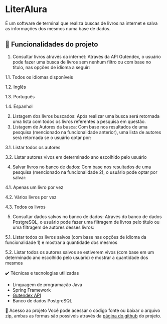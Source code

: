 # LiterAlura
É um software de terminal que realiza buscas de livros na internet e salva as informações dos mesmos numa base de dados.

## 🔨 Funcionalidades do projeto
1. Consultar livros através da internet: Através da API Gutendex, o usuário pode fazer uma busca de livros sem nenhum filtro ou com base no título, nas opções de idioma a seguir:
   
  1.1. Todos os idiomas disponíveis
  
  1.2. Inglês
  
  1.3. Português
  
  1.4. Espanhol
  
2. Listagem dos livros buscados: Após realizar uma busca será retornada uma lista com todos os livros referentes a pesquisa em questão.
3. Listagem de Autores da busca: Com base nos resultados de uma pesquisa (mencionado na funcionalidade anterior), uma lista de autores será retornada se o usuário optar por:
   
  3.1. Listar todos os autores
  
  3.2. Listar autores vivos em determinado ano escolhido pelo usuário
  
4. Salvar livros no banco de dados: Com base nos resultados de uma pesquisa (mencionado na funcionalidade 2), o usuário pode optar por salvar:
   
  4.1. Apenas um livro por vez
  
  4.2. Vários livros por vez
  
  4.3. Todos os livros
   
5. Consultar dados salvos no banco de dados: Através do banco de dados PostgreSQL, o usuário pode fazer uma filtragem de livros pelo título ou uma filtragem de autores desses livros:
   
  5.1. Listar todos os livros salvos (com base nas opções de idioma da funcionalidade 1) e mostrar a quantidade dos mesmos
  
  5.2. Listar todos os autores salvos se estiverem vivos (com base em um determinado ano escolhido pelo usuário) e mostrar a quantidade dos mesmos

✔️ Técnicas e tecnologias utilizadas
- Linguagem de programação Java
- Spring Framework
- [Gutendex API](https://gutendex.com/)
- Banco de dados PostgreSQL

📁 Acesso ao projeto
Você pode acessar o código fonte ou baixar o arquivo zip, ambas as formas são possíveis através da [página do github](https://github.com/PedroHenriqueMQ/Chellenge_LiterAlura-OracleNextEducation) do projeto.
